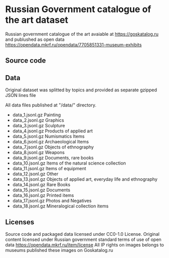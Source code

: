 # Russian Government catalogue of the art dataset

Russian government catalogue of the art avaiable at https://goskatalog.ru and publushed as open data https://opendata.mkrf.ru/opendata/7705851331-museum-exhibits

## Source code

## Data

Original dataset was splitted by topics and provided as separate gzipped JSON lines file 

All data files published at "/data/" directory.
- data_1.jsonl.gz Painting
- data_2.jsonl.gz Graphics
- data_3.jsonl.gz Sculpture
- data_4.jsonl.gz Products of applied art
- data_5.jsonl.gz Numismatics Items
- data_6.jsonl.gz Archaeological Items
- data_7.jsonl.gz Objects of ethnography
- data_8.jsonl.gz Weapons
- data_9.jsonl.gz Documents, rare books
- data_10.jsonl.gz Items of the natural science collection
- data_11.jsonl.gz Items of equipment
- data_12.jsonl.gz Other
- data_13.jsonl.gz Objects of applied art, everyday life and ethnography
- data_14.jsonl.gz Rare Books
- data_15.jsonl.gz Documents
- data_16.jsonl.gz Printed items
- data_17.jsonl.gz Photos and Negatives
- data_18.jsonl.gz Mineralogical collection items




## Licenses

Source code and packaged data licensed under CC0-1.0 License. 
Original content licensed under Russian government standard terms of use of open data https://opendata.mkrf.ru/item/license
All IP rights on images belongs to museums published these images on Goskatalog.ru